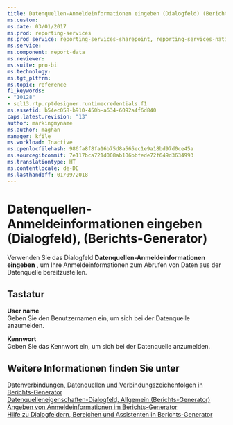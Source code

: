 ```yaml
---
title: Datenquellen-Anmeldeinformationen eingeben (Dialogfeld) (Berichts-Generator) | Microsoft-Dokumentation
ms.custom: 
ms.date: 03/01/2017
ms.prod: reporting-services
ms.prod_service: reporting-services-sharepoint, reporting-services-native
ms.service: 
ms.component: report-data
ms.reviewer: 
ms.suite: pro-bi
ms.technology: 
ms.tgt_pltfrm: 
ms.topic: reference
f1_keywords:
- "10128"
- sql13.rtp.rptdesigner.runtimecredentials.f1
ms.assetid: b54ec058-b910-450b-a634-6092a4f6d840
caps.latest.revision: "13"
author: markingmyname
ms.author: maghan
manager: kfile
ms.workload: Inactive
ms.openlocfilehash: 986fa8f8fa16b75d8a565ec1e9a18bd97d0ce45a
ms.sourcegitcommit: 7e117bca721d008ab106bbfede72f649d3634993
ms.translationtype: HT
ms.contentlocale: de-DE
ms.lasthandoff: 01/09/2018
---
```

# <a name="enter-data-source-credentials-dialog-box-report-builder"></a>Datenquellen-Anmeldeinformationen eingeben (Dialogfeld), (Berichts-Generator)
  Verwenden Sie das Dialogfeld **Datenquellen-Anmeldeinformationen eingeben** , um Ihre Anmeldeinformationen zum Abrufen von Daten aus der Datenquelle bereitzustellen.  
  
## <a name="options"></a>Tastatur  
 **User name**  
 Geben Sie den Benutzernamen ein, um sich bei der Datenquelle anzumelden.  
  
 **Kennwort**  
 Geben Sie das Kennwort ein, um sich bei der Datenquelle anzumelden.  
  
## <a name="see-also"></a>Weitere Informationen finden Sie unter  
 [Datenverbindungen, Datenquellen und Verbindungszeichenfolgen in Berichts-Generator](http://msdn.microsoft.com/library/7e103637-4371-43d7-821c-d269c2cc1b34)   
 [Datenquelleneigenschaften-Dialogfeld, Allgemein (Berichts-Generator)](http://msdn.microsoft.com/library/b956f43a-8426-4679-acc1-00f405d5ff5b)   
 [Angeben von Anmeldeinformationen im Berichts-Generator](http://msdn.microsoft.com/library/7412ce68-aece-41c0-8c37-76a0e54b6b53)   
 [Hilfe zu Dialogfeldern, Bereichen und Assistenten in Berichts-Generator](http://msdn.microsoft.com/en-us/2da24891-0b6d-4d3c-8b18-81b98752642f)  
  
  
